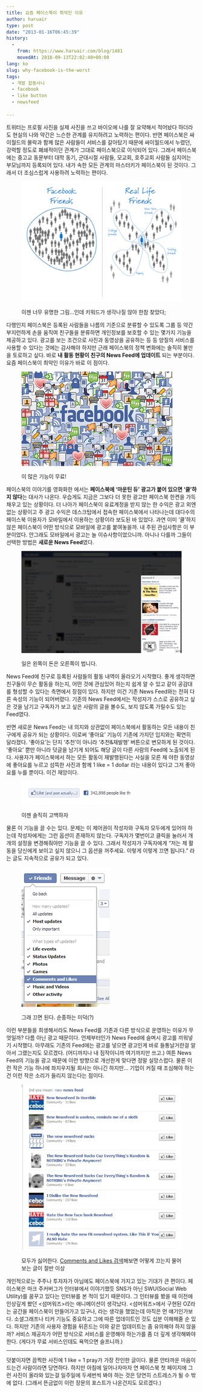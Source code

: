 ```yaml
---
title: 요즘 페이스북이 최악인 이유
author: haruair
type: post
date: "2013-01-16T06:45:39"
history:
  - 
    from: https://www.haruair.com/blog/1481
    movedAt: 2018-09-13T22:02:40+00:00
lang: ko
slug: why-facebook-is-the-worst
tags:
  - 개발 잡동사니
  - facebook
  - like button
  - newsfeed

---
```

트위터는 프로필 사진을 실제 사진을 쓰고 바이오에 나를 잘 요약해서 적어놨다 하더라도 현실의 나와 약간은 느슨한 관계를 유지하려고 노력하는 편이다. 반면 페이스북은 싸이월드의 몰락과 함께 많은 사람들이 서비스를 갈아탔기 때문에 싸이월드에서 누렸던, 강력할 정도로 폐쇄적이던 관계가 그대로 페이스북으로 이식되어 있다. 그래서 페이스북에는 중고교 동문부터 대학 동기, 군대시절 사람들, 모교회, 호주교회 사람들 심지어는 부모님까지 등록되어 있다. 내가 속한 모든 관계의 마스터키가 페이스북이 된 것이다. 그래서 더 조심스럽게 사용하려 노력하는 편이다.

<figure>

![폴 애덤스의 현실의 소셜네트워크(real life social network)](facebookreallifefriendscomparison.png)

<figcaption>이젠 너무 유명한 그림&#8230;인데 키워드가 생각나질 않아 한참 찾았다;</figcaption></figure>

다행인지 페이스북은 등록된 사람들을 나름의 기준으로 분류할 수 있도록 그룹 등 약간 부지런하게 손을 움직여 친구들을 분류하면 개인정보를 보호할 수 있는 몇가지 기능을 제공하고 있다. 광고를 보는 조건으로 사진과 동영상을 공유하는 등 등 양질의 서비스를 사용할 수 있다는 것에는 감사해야 하지만 근래 페이스북의 정책 변화에는 솔직히 불만을 토로하고 싶다. 바로 **내 활동 현황이 친구의 News Feed에 업데이트** 되는 부분이다. 요즘 페이스북이 최악인 이유가 바로 이 점이다.

<figure>

![](face.png)

<figcaption>이 많은 기능이 무료!</figcaption></figure>

페이스북의 이야기를 영화화한 <The Social Network>에서는 **페이스북에 &#8216;마운틴 듀&#8217; 광고가 붙어 있으면 &#8216;쿨&#8217;하지 않다**는 대사가 나온다. 우습게도 지금은 그보다 더 못한 광고만 페이스북 한켠을 가득 채우고 있는 상황이다. 더 나아가 페이스북이 유료계정을 받지 않는 한 수익은 광고 외엔 없는 상황이고 주 광고 수익은 데스크탑에서 접속한 페이스북에서 나타나는데 대다수의 페이스북 이용자가 모바일에서 이용하는 상황이라 보도된 바 있었다. 과연 이미 &#8216;쿨&#8217;하지 않은 페이스북이 어떤 방식으로 모바일에 광고를 붙여놓을까. 내 주된 관심사항은 이 부분이었다. 안그래도 모바일에서 광고는 늘 이슈사항이었으니까. 아니나 다를까 그들이 선택한 방법은 **새로운 News Feed**였다.


<figure>

![](facebook.png)

<figcaption>일은 왼쪽이 돈은 오른쪽이 법니다.</figcaption></figure>

News Feed에 친구로 등록된 사람들의 활동 내역이 올라오기 시작했다. 좋게 생각하면 친구들이 무슨 활동을 하는지, 어떤 것에 관심있어 하는지 쉽게 알 수 있고 같이 공감대를 형성할 수 있다는 측면에서 장점이 있다. 하지만 이건 기존 News Feed와는 전혀 다른 속성의 기능이 되어버렸다. 기존의 News Feed에서는 작성자가 스스로 공유하고 싶은 것을 남기고 구독자가 보고 싶은 사람의 글을 볼수도, 보지 않도록 가릴수도 있는 Feed였다.

반면 새로운 News Feed는 내 의지와 상관없이 페이스북에서 활동하는 모든 내용이 친구에게 공유가 되는 상황이다. 이로써 &#8216;좋아요&#8217; 기능이 기존에 가지던 입지와는 확연히 달라졌다. &#8216;좋아요&#8217;는 단지 &#8216;추천&#8217;이 아니라 &#8216;추천&재발행&#8217; 버튼으로 변모하게 된 것이다. &#8216;좋아요&#8217; 뿐만 아니라 덧글을 남기게 되어도 해당 글이 다른 사람의 Feed에 노출되게 된다. 사용자가 페이스북에서 하는 모든 활동이 재발행된다는 사실을 모른 채 야한 동영상에 좋아요를 누르고 섬뜩한 사진과 함께 1 like = 1 dollar 라는 내용이 있다고 그저 좋아요를 누를 뿐이다. 이건 재앙이다.


<figure>

![](no-more-just-like.png)

<figcaption>이젠 솔직히 고백하자</figcaption></figure>

물론 이 기능을 끌 수는 있다. 문제는 이 제어권이 작성자와 구독자 모두에게 있어야 하는데 작성자에게는 그런 옵션이 존재하지 않는다. 구독자가 몇번이고 클릭을 눌러서 개개의 설정을 변경해줘야만 기능을 끌 수 있다. 그래서 작성자가 구독자에게 &#8220;저는 제 활동을 당신에게 보이고 싶지 않으니 그 옵션을 꺼주세요. 이렇게 이렇게 끄면 됩니다.&#8221; 라는 글도 지속적으로 공유가 되고 있다.



<figure>

![](turn-off.png)

<figcaption>그래 끄면 된다. 순종하는 미덕(?)</figcaption></figure>

이런 부분들을 희생해서라도 News Feed를 기존과 다른 방식으로 운영하는 이유가 무엇일까? 다름 아닌 광고 때문이다. 언제부터인가 News Feed에 슬며시 광고를 끼워넣기 시작했다. 아무래도 기존의 Feed에는 광고를 넣으면 광고인게 바로 들통날거란걸 알아서 그랬는지도 모르겠다. (어디까지나 내 짐작이니까 여기까지만 쓰고.) 여튼 News Feed의 기능을 광고 때문에 이런 방향으로 개선한게 맞다면 정말 실망스럽다. 물론 이런 작은 기능 하나에 좌지우지될 회사는 아니긴 하지만&#8230; 기업이 커질 때 조심해야 하는건 이런 작은 소리가 들리지 않는다는 점이다.



<figure>

![](news-feed-is-s.png)

<figcaption>모두가 싫어한다. <a href="https://www.google.com/search?q=Comments+and+Likes" target="_blank">Comments and Likes 검색</a>해보면 어떻게 끄는지 물어보는 글이 절반 이상</figcaption></figure>

개인적으로는 주주나 투자자가 아님에도 페이스북에 가지고 있는 기대가 큰 편이다. 페이스북은 마크 주커버그가 인터뷰에서 이야기했듯 SNS가 아닌 SWU(Social Web Utility)를 꿈꾸고 있다는 인터뷰를 본 적이 있기 때문이다. 그 인터뷰를 봤을 때 이전에 인상깊게 봤던 <섬머워즈>라는 애니메이션이 생각났다. <섬머워즈>에서 구현된 OZ라는 공간을 페이스북이 만들어가고 있구나, 라는 생각을 했었는데 아직은 먼 얘기인가보다. 소셜그래프나 티커 기능도 중요하고 그에 따른 업데이트인 것도 십분 이해해줄 순 있다. 하지만 기존의 사용자 경험을 뒤흔드는 이와 같은 업데이트는 좀 유의해야 하지 않을까? 서비스 제공자가 어떤 방식으로 서비스를 운영해야 하는가를 좀 더 깊게 생각해봐야 한다. (게다가 무료 서비스인데도 욕먹으면 슬프니까.)

* * *

덧붙이자면 끔찍한 사진에 1 like = 1 pray가 가장 잔인한 글이다. 물론 안타까운 마음이 드는건 사람이라면 당연하다. 하지만 아침에 일어나자마자 연 페이스북 첫 페이지에 그런 사진이 올라와 있는걸 일주일에 두세번씩 봐야 하는 것은 당연히 스트레스가 될 수 밖에 없다. (그래서 뜬금없이 이런 장문의 포스트가 나온건지도 모르겠다.)